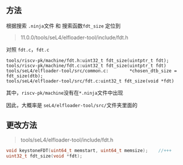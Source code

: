 ## 方法

根据搜索 `.ninja`文件 和 搜索函数`fdt_size`   定位到
> 11.0.0/tools/seL4/elfloader-tool/include/fdt.h

对照 `fdt.c`，`fdt.c`
> 
```
tools/riscv-pk/machine/fdt.h:uint32_t fdt_size(uintptr_t fdt);
tools/riscv-pk/machine/fdt.c:uint32_t fdt_size(uintptr_t fdt)
tools/seL4/elfloader-tool/src/common.c:        *chosen_dtb_size = fdt_size(dtb);
tools/seL4/elfloader-tool/src/fdt.c:uint32_t fdt_size(void *fdt)
```

其中，`riscv-pk/machine`没有在`*.ninja`文件中出现

因此，大概率是 `seL4/elfloader-tool/src/`文件夹里面的


## 更改方法

> tools/seL4/elfloader-tool/include/fdt.h

```c
void keystoneFDT(uint64_t memstart, uint64_t memsize);    //+++
uint32_t fdt_size(void *fdt);
```
